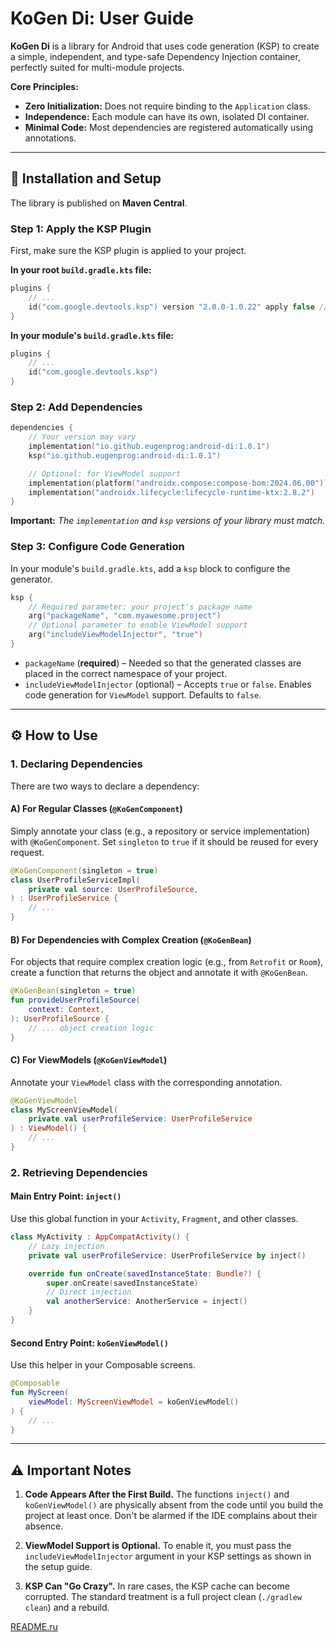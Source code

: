 # KoGen Di: User Guide

**KoGen Di** is a library for Android that uses code generation (KSP) to create a simple, independent, and type-safe Dependency Injection container, perfectly suited for multi-module projects.

**Core Principles:**
* **Zero Initialization:** Does not require binding to the `Application` class.
* **Independence:** Each module can have its own, isolated DI container.
* **Minimal Code:** Most dependencies are registered automatically using annotations.

---

## 🚀 Installation and Setup

The library is published on **Maven Central**.

### Step 1: Apply the KSP Plugin

First, make sure the KSP plugin is applied to your project.

**In your root `build.gradle.kts` file:**
```kotlin
plugins {
    // ...
    id("com.google.devtools.ksp") version "2.0.0-1.0.22" apply false // Use the KSP version that matches your Kotlin version
}
```

**In your module's `build.gradle.kts` file:**
```kotlin
plugins {
    // ...
    id("com.google.devtools.ksp")
}
```

### Step 2: Add Dependencies

```kotlin
dependencies {
    // Your version may vary
    implementation("io.github.eugenprog:android-di:1.0.1")
    ksp("io.github.eugenprog:android-di:1.0.1")

    // Optional: for ViewModel support
    implementation(platform("androidx.compose:compose-bom:2024.06.00"))
    implementation("androidx.lifecycle:lifecycle-runtime-ktx:2.8.2")
}
```
**Important:** *The `implementation` and `ksp` versions of your library must match.*

### Step 3: Configure Code Generation

In your module's `build.gradle.kts`, add a `ksp` block to configure the generator.
```kotlin
ksp {
    // Required parameter: your project's package name
    arg("packageName", "com.myawesome.project")
    // Optional parameter to enable ViewModel support
    arg("includeViewModelInjector", "true") 
}
```
* `packageName` (**required**) – Needed so that the generated classes are placed in the correct namespace of your project.
* `includeViewModelInjector` (optional) – Accepts `true` or `false`. Enables code generation for `ViewModel` support. Defaults to `false`.

---

## ⚙️ How to Use

### 1. Declaring Dependencies

There are two ways to declare a dependency:

#### A) For Regular Classes (`@KoGenComponent`)
Simply annotate your class (e.g., a repository or service implementation) with `@KoGenComponent`. Set `singleton` to `true` if it should be reused for every request.
```kotlin
@KoGenComponent(singleton = true)
class UserProfileServiceImpl(
    private val source: UserProfileSource,
) : UserProfileService {
    // ...
}
```

#### B) For Dependencies with Complex Creation (`@KoGenBean`)
For objects that require complex creation logic (e.g., from `Retrofit` or `Room`), create a function that returns the object and annotate it with `@KoGenBean`.
```kotlin
@KoGenBean(singleton = true)
fun provideUserProfileSource(
    context: Context,
): UserProfileSource {
    // ... object creation logic
}
```

#### C) For ViewModels (`@KoGenViewModel`)
Annotate your `ViewModel` class with the corresponding annotation.
```kotlin
@KoGenViewModel
class MyScreenViewModel(
    private val userProfileService: UserProfileService
) : ViewModel() {
    // ...
}
```

### 2. Retrieving Dependencies

#### Main Entry Point: `inject()`
Use this global function in your `Activity`, `Fragment`, and other classes.
```kotlin
class MyActivity : AppCompatActivity() {
    // Lazy injection
    private val userProfileService: UserProfileService by inject()

    override fun onCreate(savedInstanceState: Bundle?) {
        super.onCreate(savedInstanceState)
        // Direct injection
        val anotherService: AnotherService = inject()
    }
}
```

#### Second Entry Point: `koGenViewModel()`
Use this helper in your Composable screens.
```kotlin
@Composable
fun MyScreen(
    viewModel: MyScreenViewModel = koGenViewModel()
) {
    // ...
}
```
---

## ⚠️ Important Notes

1.  **Code Appears After the First Build.** The functions `inject()` and `koGenViewModel()` are physically absent from the code until you build the project at least once. Don't be alarmed if the IDE complains about their absence.

2.  **ViewModel Support is Optional.** To enable it, you must pass the `includeViewModelInjector` argument in your KSP settings as shown in the setup guide.

3.  **KSP Can "Go Crazy".** In rare cases, the KSP cache can become corrupted. The standard treatment is a full project clean (`./gradlew clean`) and a rebuild.

[README.ru](https://github.com/EugenProg/KoGen-DI_demo/blob/main/README.ru.md)

```
